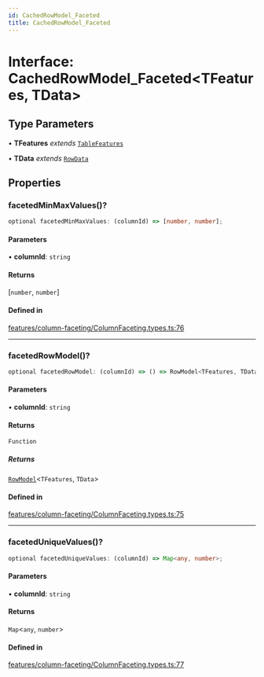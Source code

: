 ```yaml
---
id: CachedRowModel_Faceted
title: CachedRowModel_Faceted
---
```


# Interface: CachedRowModel\_Faceted\<TFeatures, TData\>

## Type Parameters

• **TFeatures** *extends* [`TableFeatures`](../type-aliases/tablefeatures.md)

• **TData** *extends* [`RowData`](../type-aliases/rowdata.md)

## Properties

### facetedMinMaxValues()?

```ts
optional facetedMinMaxValues: (columnId) => [number, number];
```

#### Parameters

• **columnId**: `string`

#### Returns

[`number`, `number`]

#### Defined in

[features/column-faceting/ColumnFaceting.types.ts:76](https://github.com/TanStack/table/blob/main/packages/table-core/src/features/column-faceting/ColumnFaceting.types.ts#L76)

***

### facetedRowModel()?

```ts
optional facetedRowModel: (columnId) => () => RowModel<TFeatures, TData>;
```

#### Parameters

• **columnId**: `string`

#### Returns

`Function`

##### Returns

[`RowModel`](rowmodel.md)\<`TFeatures`, `TData`\>

#### Defined in

[features/column-faceting/ColumnFaceting.types.ts:75](https://github.com/TanStack/table/blob/main/packages/table-core/src/features/column-faceting/ColumnFaceting.types.ts#L75)

***

### facetedUniqueValues()?

```ts
optional facetedUniqueValues: (columnId) => Map<any, number>;
```

#### Parameters

• **columnId**: `string`

#### Returns

`Map`\<`any`, `number`\>

#### Defined in

[features/column-faceting/ColumnFaceting.types.ts:77](https://github.com/TanStack/table/blob/main/packages/table-core/src/features/column-faceting/ColumnFaceting.types.ts#L77)
